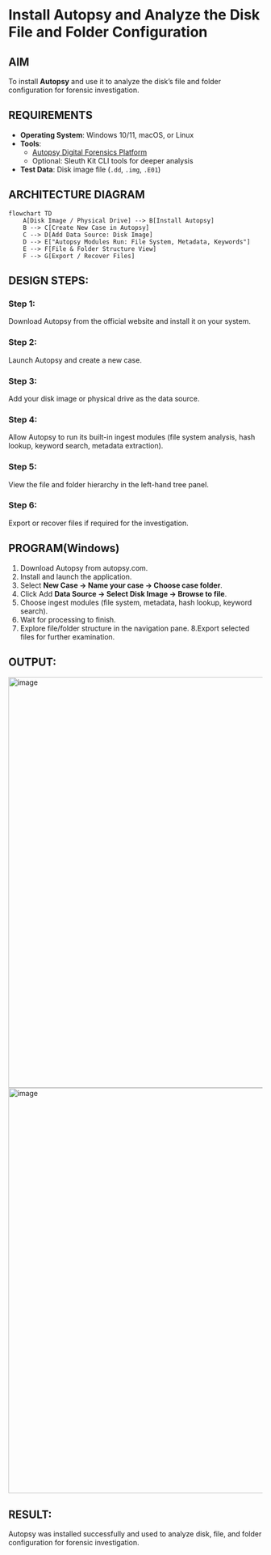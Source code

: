 # Install Autopsy and Analyze the Disk File and Folder Configuration

## AIM
To install **Autopsy** and use it to analyze the disk’s file and folder configuration for forensic investigation.

## REQUIREMENTS
- **Operating System**: Windows 10/11, macOS, or Linux
- **Tools**:  
  - [Autopsy Digital Forensics Platform](https://www.autopsy.com/)  
  - Optional: Sleuth Kit CLI tools for deeper analysis
- **Test Data**: Disk image file (`.dd`, `.img`, `.E01`)

## ARCHITECTURE DIAGRAM
```mermaid
flowchart TD
    A[Disk Image / Physical Drive] --> B[Install Autopsy]
    B --> C[Create New Case in Autopsy]
    C --> D[Add Data Source: Disk Image]
    D --> E["Autopsy Modules Run: File System, Metadata, Keywords"]
    E --> F[File & Folder Structure View]
    F --> G[Export / Recover Files]
```
## DESIGN STEPS:
### Step 1:
Download Autopsy from the official website and install it on your system.

### Step 2:
Launch Autopsy and create a new case.

### Step 3:
Add your disk image or physical drive as the data source.

### Step 4:
Allow Autopsy to run its built-in ingest modules (file system analysis, hash lookup, keyword search, metadata extraction).

### Step 5:
View the file and folder hierarchy in the left-hand tree panel.

### Step 6:
Export or recover files if required for the investigation.

## PROGRAM(Windows)

1. Download Autopsy from autopsy.com.
2. Install and launch the application.
3. Select **New Case → Name your case → Choose case folder**.
4. Click Add **Data Source → Select Disk Image → Browse to file**.
5. Choose ingest modules (file system, metadata, hash lookup, keyword search).
6. Wait for processing to finish.
7. Explore file/folder structure in the navigation pane.
8.Export selected files for further examination.

## OUTPUT:
<img width="692" height="812" alt="image" src="https://github.com/user-attachments/assets/f5531884-7c70-43f0-a6da-7b612c970bd5" />

<img width="692" height="801" alt="image" src="https://github.com/user-attachments/assets/406548a7-902d-49a4-aa56-393079e2aba1" />

## RESULT:
Autopsy was installed successfully and used to analyze disk, file, and folder configuration for forensic investigation.
